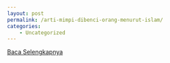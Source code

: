 ```yaml
---
layout: post
permalink: /arti-mimpi-dibenci-orang-menurut-islam/
categories:
    - Uncategorized
---
```


[Baca Selengkapnya](/06)